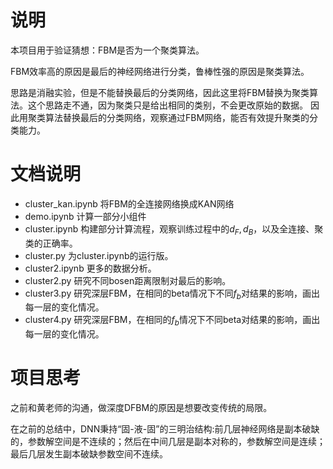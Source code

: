 # 说明

本项目用于验证猜想：FBM是否为一个聚类算法。

FBM效率高的原因是最后的神经网络进行分类，鲁棒性强的原因是聚类算法。

思路是消融实验，但是不能替换最后的分类网络，因此这里将FBM替换为聚类算法。这个思路走不通，因为聚类只是给出相同的类别，不会更改原始的数据。
因此用聚类算法替换最后的分类网络，观察通过FBM网络，能否有效提升聚类的分类能力。

# 文档说明
* cluster_kan.ipynb 将FBM的全连接网络换成KAN网络
* demo.ipynb 计算一部分小组件
* cluster.ipynb 构建部分计算流程，观察训练过程中的$d_F, d_B$，以及全连接、聚类的正确率。
* cluster.py 为cluster.ipynb的运行版。
* cluster2.ipynb 更多的数据分析。
* cluster2.py 研究不同bosen距离限制对最后的影响。
* cluster3.py 研究深层FBM，在相同的beta情况下不同$f_b$对结果的影响，画出每一层的变化情况。
* cluster4.py 研究深层FBM，在相同的$f_b$情况下不同beta对结果的影响，画出每一层的变化情况。

# 项目思考

之前和黄老师的沟通，做深度DFBM的原因是想要改变传统的局限。

在之前的总结中，DNN秉持“固-液-固”的三明治结构:前几层神经网络是副本破缺的，参数解空间是不连续的；然后在中间几层是副本对称的，参数解空间是连续；最后几层发生副本破缺参数空间不连续。









